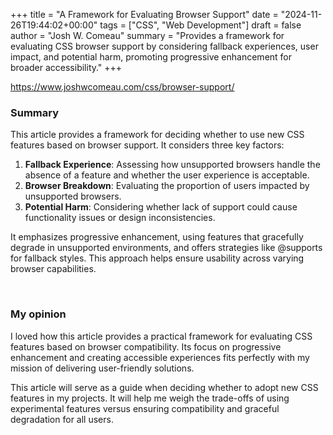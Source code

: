+++
title = "A Framework for Evaluating Browser Support"
date = "2024-11-26T19:44:02+00:00"
tags = ["CSS", "Web Development"]
draft = false
author = "Josh W. Comeau"
summary = "Provides a framework for evaluating CSS browser support by considering fallback experiences, user impact, and potential harm, promoting progressive enhancement for broader accessibility."
+++

https://www.joshwcomeau.com/css/browser-support/

### Summary

This article provides a framework for deciding whether to use new CSS features based on browser support. It considers three key factors:

1. **Fallback Experience**: Assessing how unsupported browsers handle the absence of a feature and whether the user experience is acceptable.
2. **Browser Breakdown**: Evaluating the proportion of users impacted by unsupported browsers.
3. **Potential Harm**: Considering whether lack of support could cause functionality issues or design inconsistencies.

It emphasizes progressive enhancement, using features that gracefully degrade in unsupported environments, and offers strategies like @supports for fallback styles. This approach helps ensure usability across varying browser capabilities.

<br>

### My opinion

I loved how this article provides a practical framework for evaluating CSS features based on browser compatibility. Its focus on progressive enhancement and creating accessible experiences fits perfectly with my mission of delivering user-friendly solutions.

This article will serve as a guide when deciding whether to adopt new CSS features in my projects. It will help me weigh the trade-offs of using experimental features versus ensuring compatibility and graceful degradation for all users.
